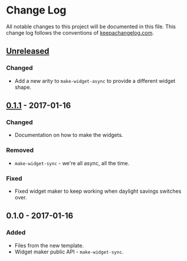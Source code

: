 # Change Log
All notable changes to this project will be documented in this file. This change log follows the conventions of [keepachangelog.com](http://keepachangelog.com/).

## [Unreleased]
### Changed
- Add a new arity to `make-widget-async` to provide a different widget shape.

## [0.1.1] - 2017-01-16
### Changed
- Documentation on how to make the widgets.

### Removed
- `make-widget-sync` - we're all async, all the time.

### Fixed
- Fixed widget maker to keep working when daylight savings switches over.

## 0.1.0 - 2017-01-16
### Added
- Files from the new template.
- Widget maker public API - `make-widget-sync`.

[Unreleased]: https://github.com/your-name/beakertest/compare/0.1.1...HEAD
[0.1.1]: https://github.com/your-name/beakertest/compare/0.1.0...0.1.1
